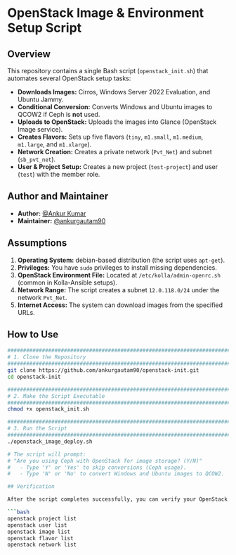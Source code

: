 # OpenStack Image & Environment Setup Script

## Overview

This repository contains a single Bash script (`openstack_init.sh`) that automates several OpenStack setup tasks:

- **Downloads Images:** Cirros, Windows Server 2022 Evaluation, and Ubuntu Jammy.
- **Conditional Conversion:** Converts Windows and Ubuntu images to QCOW2 if Ceph is **not** used.
- **Uploads to OpenStack:** Uploads the images into Glance (OpenStack Image service).
- **Creates Flavors:** Sets up five flavors (`tiny`, `m1.small`, `m1.medium`, `m1.large`, and `m1.xlarge`).
- **Network Creation:** Creates a private network (`Pvt_Net`) and subnet (`sb_pvt_net`).
- **User & Project Setup:** Creates a new project (`test-project`) and user (`test`) with the member role.

## Author and Maintainer

- **Author:** [@Ankur Kumar](https://www.linkedin.com/in/ankurgauti/)
- **Maintainer:** [@ankurgautam90](https://github.com/ankurgautam90)


## Assumptions

1. **Operating System:** debian-based distribution (the script uses `apt-get`).
2. **Privileges:** You have `sudo` privileges to install missing dependencies.
3. **OpenStack Environment File:** Located at `/etc/kolla/admin-openrc.sh` (common in Kolla-Ansible setups).
4. **Network Range:** The script creates a subnet `12.0.118.0/24` under the network `Pvt_Net`.
5. **Internet Access:** The system can download images from the specified URLs.


## How to Use

```bash
###############################################################################
# 1. Clone the Repository
###############################################################################
git clone https://github.com/ankurgautam90/openstack-init.git
cd openstack-init

###############################################################################
# 2. Make the Script Executable
###############################################################################
chmod +x openstack_init.sh

###############################################################################
# 3. Run the Script
###############################################################################
./openstack_image_deploy.sh

# The script will prompt:
# "Are you using Ceph with OpenStack for image storage? (Y/N)"
#   - Type 'Y' or 'Yes' to skip conversions (Ceph usage).
#   - Type 'N' or 'No' to convert Windows and Ubuntu images to QCOW2.

## Verification

After the script completes successfully, you can verify your OpenStack setup using commands like:

```bash
openstack project list
openstack user list
openstack image list
openstack flavor list
openstack network list

